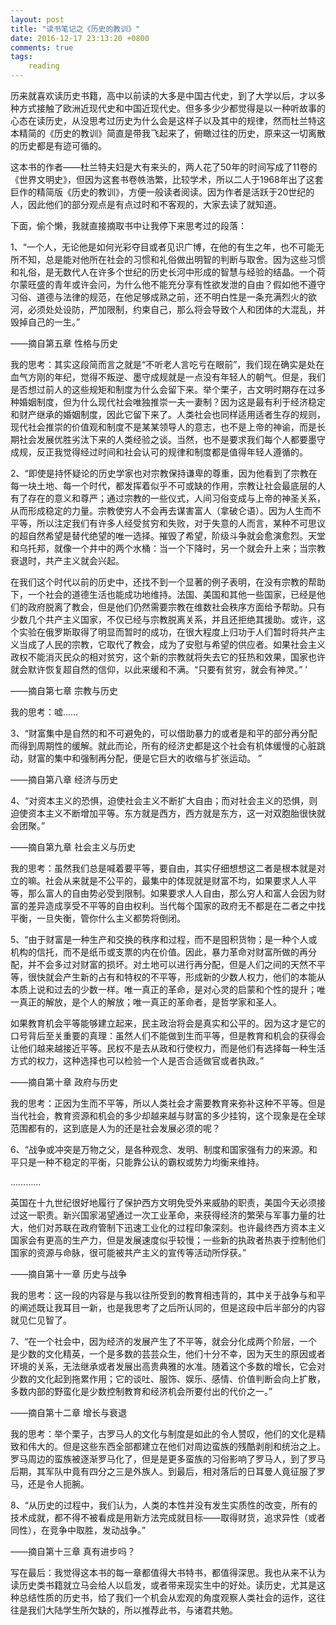 ```yaml
---
layout: post
title: "读书笔记之《历史的教训》"
date: 2016-12-17 23:13:20 +0800
comments: true
tags: 
	reading  
---
```


历来就喜欢读历史书籍，高中以前读的大多是中国古代史，到了大学以后，才以多种方式接触了欧洲近现代史和中国近现代史。但多多少少都觉得是以一种听故事的心态在读历史，从没思考过历史为什么会是这样子以及其中的规律，然而杜兰特这本精简的《历史的教训》简直是带我飞起来了，俯瞰过往的历史，原来这一切离散的历史都是有迹可循的。

这本书的作者——杜兰特夫妇是大有来头的，两人花了50年的时间写成了11卷的《世界文明史》，但因为这套书卷帙浩繁，比较学术，所以二人于1968年出了这套巨作的精简版《历史的教训》，方便一般读者阅读。因为作者是活跃于20世纪的人，因此他们的部分观点是有点过时和不客观的，大家去读了就知道。

<!--more-->

下面，偷个懒，我就直接摘取书中让我停下来思考过的段落：

1、“一个人，无论他是如何光彩夺目或者见识广博，在他的有生之年，也不可能无所不知，总是能对他所在社会的习惯和礼俗做出明智的判断与取舍。因为这些习惯和礼俗，是无数代人在许多个世纪的历史长河中形成的智慧与经验的结晶。一个荷尔蒙旺盛的青年或许会问，为什么他不能充分享有性欲发泄的自由？假如他不遵守习俗、道德与法律的规范，在他足够成熟之前，还不明白性是一条充满烈火的欲河，必须处处设防，严加限制，约束自己，那么将会导致个人和团体的大混乱，并毁掉自己的一生。”

——摘自第五章 性格与历史

我的思考：其实这段简而言之就是“不听老人言吃亏在眼前”，我们现在确实是处在血气方刚的年纪，觉得不叛逆、墨守成规就是一点没有年轻人的朝气。但是，我们是否想过前人的这些规矩和制度为什么会留下来。举个栗子，古文明时期存在过多种婚姻制度，但为什么现代社会唯独推崇一夫一妻制？因为这是最有利于经济稳定和财产继承的婚姻制度，因此它留下来了。人类社会也同样适用适者生存的规则，现代社会推崇的价值观和制度不是某某领导人的意志，也不是上帝的神谕，而是长期社会发展优胜劣汰下来的人类经验之谈。当然，也不是要求我们每个人都要墨守成规，反正我觉得经过时间和社会认可的规律和制度都是值得年轻人遵循的。


2、“即使是持怀疑论的历史学家也对宗教保持谦卑的尊重，因为他看到了宗教在每一块土地、每一个时代，都发挥着似乎不可或缺的作用，宗教让社会最底层的人有了存在的意义和尊严；通过宗教的一些仪式，人间习俗变成与上帝的神圣关系，从而形成稳定的力量。宗教使穷人不会再去谋害富人（拿破仑语）。因为人生而不平等，所以注定我们有许多人经受贫穷和失败，对于失意的人而言，某种不可思议的超自然希望是替代绝望的唯一选择。摧毁了希望，阶级斗争就会愈演愈烈。天堂和乌托邦，就像一个井中的两个水桶：当一个下降时，另一个就会升上来；当宗教衰退时，共产主义就会兴起。

在我们这个时代以前的历史中，还找不到一个显著的例子表明，在没有宗教的帮助下，一个社会的道德生活也能成功地维持。法国、美国和其他一些国家，已经是他们的政府脱离了教会，但是他们仍然需要宗教在维数社会秩序方面给予帮助。只有少数几个共产主义国家，不仅已经与宗教脱离关系，并且还拒绝其援助。或许，这个实验在俄罗斯取得了明显而暂时的成功，在很大程度上归功于人们暂时将共产主义当成了人民的宗教，它取代了教会，成为了安慰与希望的供应者。如果社会主义政权不能消灭民众的相对贫穷，这个新的宗教就将失去它的狂热和效果，国家也许就会默许恢复超自然的信仰，以此来缓和不满。“只要有贫穷，就会有神灵。” ’

——摘自第七章 宗教与历史

我的思考：嘘……


3、“财富集中是自然的和不可避免的，可以借助暴力的或者是和平的部分再分配而得到周期性的缓解。就此而论，所有的经济史都是这个社会有机体缓慢的心脏跳动，财富的集中和强制再分配，便是它巨大的收缩与扩张运动。 ”

 ——摘自第八章 经济与历史

 4、“对资本主义的恐惧，迫使社会主义不断扩大自由；而对社会主义的恐惧，则迫使资本主义不断增加平等。东方就是西方，西方就是东方，这一对双胞胎很快就会团聚。”

 ——摘自第九章 社会主义与历史

我的思考：虽然我们总是喊着要平等，要自由，其实仔细想想这二者是根本就是对立的嘛。社会从来就是不公平的，最集中的体现就是财富不均，如果要求人人平等，那么富人的自由势必受到限制。如果要求人人自由，那么穷人和富人会因为财富的差异造成享受不平等的自由权利。当代每个国家的政府无不都是在二者之中找平衡，一旦失衡，管你什么主义都势将倒闭。

5、“由于财富是一种生产和交换的秩序和过程，而不是囤积货物；是一种个人或机构的信托，而不是纸币或支票的内在价值。因此，暴力革命对财富所做的再分配，并不会多过对财富的损坏。对土地可以进行再分配，但是人们之间的天然不平等，很快就会产生新的占有和特权的不平等，形成新的少数人权力，他们的本能从本质上说和过去的少数一样。唯一真正的革命，是对心灵的启蒙和个性的提升；唯一真正的解放，是个人的解放；唯一真正的革命者，是哲学家和圣人。

如果教育机会平等能够建立起来，民主政治将会是真实和公平的。因为这才是它的口号背后至关重要的真理：虽然人们不能做到生而平等，但是教育和机会的获得会让他们越来越接近平等。民权不是去从政和行使权力，而是他们有选择每一种生活方式的权力，这种选择也可以检验一个人是否合适做官或者执政。”

——摘自第十章 政府与历史

我的思考：正因为生而不平等，所以人类社会才需要教育来弥补这种不平等。但是当代社会，教育资源和机会的多少却越来越与财富的多少挂钩，这个现象是在全球范围都有的，这到底是人为的还是社会发展必须的呢？

6、“战争或冲突是万物之父，是各种观念、发明、制度和国家强有力的来源。和平只是一种不稳定的平衡，只能靠公认的霸权或势力均衡来维持。

…………

英国在十九世纪很好地履行了保护西方文明免受外来威胁的职责，美国今天必须接过这一职责。新兴国家渴望通过一次工业革命，来获得经济的繁荣与军事力量的壮大，他们对苏联在政府管制下迅速工业化的过程印象深刻。也许最终西方资本主义国家会有更高的生产力，但是发展速度似乎较慢；一些新的执政者热衷于控制他们国家的资源与命脉，很可能被共产主义的宣传等活动所俘获。”

——摘自第十一章 历史与战争

我的思考：这一段的内容是与我以往所受到的教育相违背的，其中关于战争与和平的阐述既让我耳目一新，也是我思考了之后所认同的，但是这段中后半部分的内容就见仁见智了。

7、“在一个社会中，因为经济的发展产生了不平等，就会分化成两个阶层，一个是少数的文化精英，一个是多数的芸芸众生，他们十分不幸，因为天生的原因或者环境的关系，无法继承或者发展出高贵典雅的水准。随着这个多数的增长，它会对少数的文化起到拖累作用；它的谈吐、服饰、娱乐、感情、价值判断会向上扩散，多数内部的野蛮化是少数控制教育和经济机会所要付出的代价之一。”

——摘自第十二章 增长与衰退

我的思考：举个栗子，古罗马人的文化与制度是如此的令人赞叹，他们的文化是精致和伟大的。但是这些东西全部都建立在他们对周边蛮族的残酷剥削和统治之上。罗马周边的蛮族被逐渐罗马化了，但是是更多蛮族的习俗影响了罗马人，到了罗马后期，其军队中竟有四分之三是外族人。到最后，相对落后的日耳曼人竟征服了罗马，还是令人扼腕。

8、“从历史的过程中，我们认为，人类的本性并没有发生实质性的改变，所有的技术成就，都不得不被看成是用新方法完成就目标——取得财货，追求异性（或者同性），在竞争中取胜，发动战争。”

——摘自第十三章 真有进步吗？

写在最后：我觉得这本书的每一章都值得大书特书，都值得深思。我也从来不认为读历史类书籍就立马会给人以启发，或者带来现实生中的好处。读历史，尤其是这种总结性质的历史书，给了我们一个机会从宏观的角度观察人类社会的运作，这往往是我们大陆学生所欠缺的，所以推荐此书，与诸君共勉。
